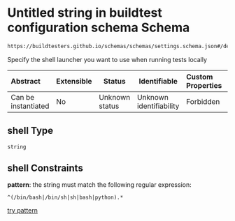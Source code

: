 # Untitled string in buildtest configuration schema Schema

```txt
https://buildtesters.github.io/schemas/schemas/settings.schema.json#/definitions/local/properties/shell
```

Specify the shell launcher you want to use when running tests locally


| Abstract            | Extensible | Status         | Identifiable            | Custom Properties | Additional Properties | Access Restrictions | Defined In                                                                   |
| :------------------ | ---------- | -------------- | ----------------------- | :---------------- | --------------------- | ------------------- | ---------------------------------------------------------------------------- |
| Can be instantiated | No         | Unknown status | Unknown identifiability | Forbidden         | Allowed               | none                | [settings.schema.json\*](../out/settings.schema.json "open original schema") |

## shell Type

`string`

## shell Constraints

**pattern**: the string must match the following regular expression: 

```regexp
^(/bin/bash|/bin/sh|sh|bash|python).*
```

[try pattern](https://regexr.com/?expression=%5E(%2Fbin%2Fbash%7C%2Fbin%2Fsh%7Csh%7Cbash%7Cpython).* "try regular expression with regexr.com")
